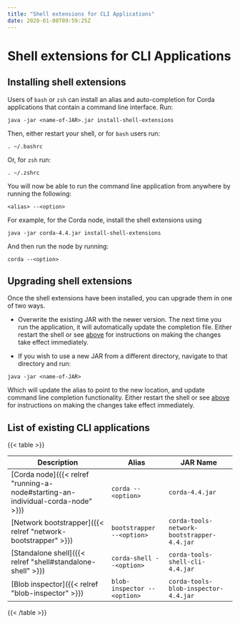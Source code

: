```yaml
---
title: "Shell extensions for CLI Applications"
date: 2020-01-08T09:59:25Z
---
```



# Shell extensions for CLI Applications

## Installing shell extensions
Users of `bash` or `zsh` can install an alias and auto-completion for Corda applications that contain a command line interface. Run:

```shell
java -jar <name-of-JAR>.jar install-shell-extensions
```
Then, either restart your shell, or for `bash` users run:

```shell
. ~/.bashrc
```
Or, for `zsh` run:

```shell
. ~/.zshrc
```
You will now be able to run the command line application from anywhere by running the following:

```shell
<alias> --<option>
```
For example, for the Corda node, install the shell extensions using

```shell
java -jar corda-4.4.jar install-shell-extensions
```
And then run the node by running:

```shell
corda --<option>
```

## Upgrading shell extensions
Once the shell extensions have been installed, you can upgrade them in one of two ways.


* Overwrite the existing JAR with the newer version. The next time you run the application, it will automatically update
                        the completion file. Either restart the shell or see [above](#installing-shell-extensions) for instructions
                        on making the changes take effect immediately.


* If you wish to use a new JAR from a different directory, navigate to that directory and run:

```shell
java -jar <name-of-JAR>
```
Which will update the alias to point to the new location, and update command line completion functionality. Either
                        restart the shell or see [above](#installing-shell-extensions) for instructions on making the changes take effect immediately.



## List of existing CLI applications

{{< table >}}

|Description|Alias|JAR Name|
|---------------------------------------------------------|------------------------------|----------------------------------------------------------|
|[Corda node]({{< relref "running-a-node#starting-an-individual-corda-node" >}})|`corda --<option>`|`corda-4.4.jar`|
|[Network bootstrapper]({{< relref "network-bootstrapper" >}})|`bootstrapper --<option>`|`corda-tools-network-bootstrapper-4.4.jar`|
|[Standalone shell]({{< relref "shell#standalone-shell" >}})|`corda-shell --<option>`|`corda-tools-shell-cli-4.4.jar`|
|[Blob inspector]({{< relref "blob-inspector" >}})|`blob-inspector --<option>`|`corda-tools-blob-inspector-4.4.jar`|

{{< /table >}}

